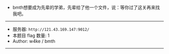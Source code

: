 - bmth想要成为先辈的学弟，先辈给了他一个文件，说：等你过了这关再来找我吧。
<hr/>

- 服务器: `http://121.43.169.147:9012/`
- 本题目 flag 数量: 1 
- Author: w4ke / bmth
<hr/>
